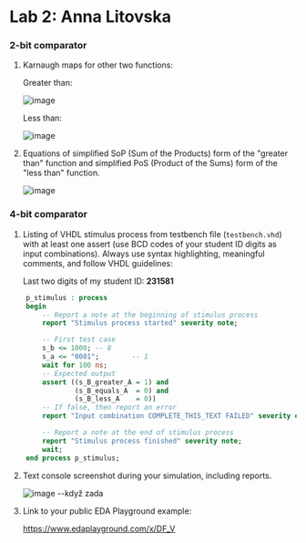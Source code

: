 # Lab 2: Anna Litovska

### 2-bit comparator

1. Karnaugh maps for other two functions:

   Greater than:

   ![image](https://user-images.githubusercontent.com/99733524/156218042-354114a6-95f4-4297-a6ac-53f8ee3f501e.png)


   Less than:

   ![image](https://user-images.githubusercontent.com/99733524/156218278-127ee2a1-d4bf-44bf-a261-79fa2f1f7464.png)


2. Equations of simplified SoP (Sum of the Products) form of the "greater than" function and simplified PoS (Product of the Sums) form of the "less than" function.

   ![image](https://user-images.githubusercontent.com/99733524/156218429-721fad1a-5e11-4409-92b8-5ff79999302a.png)


### 4-bit comparator

1. Listing of VHDL stimulus process from testbench file (`testbench.vhd`) with at least one assert (use BCD codes of your student ID digits as input combinations). Always use syntax highlighting, meaningful comments, and follow VHDL guidelines:

   Last two digits of my student ID: **231581**

```vhdl
    p_stimulus : process
    begin
        -- Report a note at the beginning of stimulus process
        report "Stimulus process started" severity note;

        -- First test case
        s_b <= 1000; -- 8
        s_a <= "0001";        -- 1
        wait for 100 ns;
        -- Expected output
        assert ((s_B_greater_A = 1) and
                (s_B_equals_A  = 0) and
                (s_B_less_A    = 0))
        -- If false, then report an error
        report "Input combination COMPLETE_THIS_TEXT FAILED" severity error;

        -- Report a note at the end of stimulus process
        report "Stimulus process finished" severity note;
        wait;
    end process p_stimulus;
```

2. Text console screenshot during your simulation, including reports.

   ![image](https://user-images.githubusercontent.com/99733524/156216504-0a10a373-80ec-4a56-8df6-55be1f927d6f.png) --když zada



3. Link to your public EDA Playground example:

   https://www.edaplayground.com/x/DF_V
